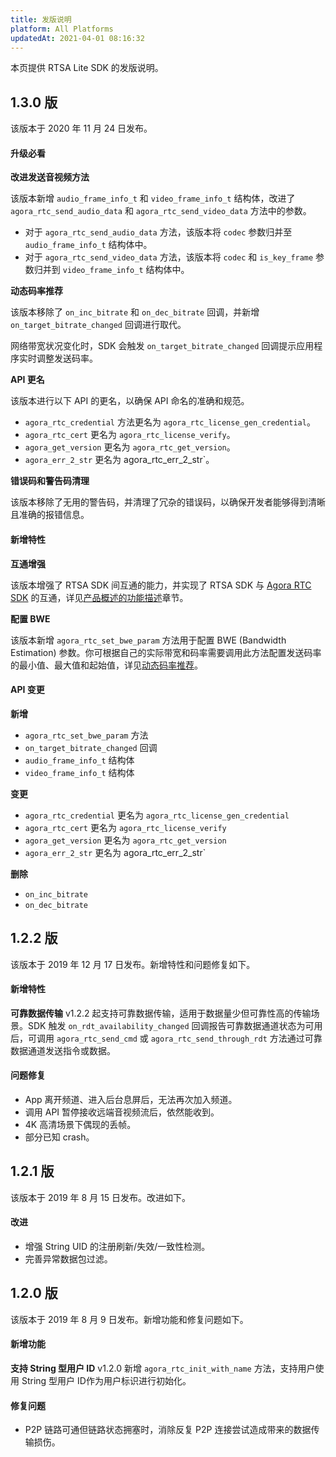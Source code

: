 ```yaml
---
title: 发版说明
platform: All Platforms
updatedAt: 2021-04-01 08:16:32
---
```

本页提供 RTSA Lite SDK 的发版说明。

## 1.3.0 版

该版本于 2020 年 11 月 24 日发布。

#### 升级必看

**改进发送音视频方法**

该版本新增 `audio_frame_info_t` 和 `video_frame_info_t` 结构体，改进了 `agora_rtc_send_audio_data` 和 `agora_rtc_send_video_data` 方法中的参数。

- 对于 `agora_rtc_send_audio_data` 方法，该版本将 `codec` 参数归并至 `audio_frame_info_t` 结构体中。
- 对于 `agora_rtc_send_video_data` 方法，该版本将 `codec` 和 `is_key_frame` 参数归并到 `video_frame_info_t` 结构体中。

**动态码率推荐**

该版本移除了 `on_inc_bitrate` 和 `on_dec_bitrate` 回调，并新增 `on_target_bitrate_changed` 回调进行取代。

网络带宽状况变化时，SDK 会触发 `on_target_bitrate_changed` 回调提示应用程序实时调整发送码率。

**API 更名**

该版本进行以下 API 的更名，以确保 API 命名的准确和规范。

- `agora_rtc_credential` 方法更名为 `agora_rtc_license_gen_credential`。
- `agora_rtc_cert` 更名为 `agora_rtc_license_verify`。
- `agora_get_version` 更名为 `agora_rtc_get_version`。
- `agora_err_2_str` 更名为 agora_rtc_err_2_str`。

**错误码和警告码清理**

该版本移除了无用的警告码，并清理了冗杂的错误码，以确保开发者能够得到清晰且准确的报错信息。

#### 新增特性

**互通增强**

该版本增强了 RTSA SDK 间互通的能力，并实现了 RTSA SDK 与 [Agora RTC SDK](https://docs.agora.io/cn/Agora%20Platform/term_agora_rtc_sdk) 的互通，详见[产品概述的功能描述](./product_rtsa)章节。

**配置 BWE**

该版本新增 `agora_rtc_set_bwe_param` 方法用于配置 BWE (Bandwidth Estimation) 参数。你可根据自己的实际带宽和码率需要调用此方法配置发送码率的最小值、最大值和起始值，详见[动态码率推荐](./recommend_bitrate_linux)。

#### API 变更

**新增**

- `agora_rtc_set_bwe_param` 方法
- `on_target_bitrate_changed` 回调
- `audio_frame_info_t` 结构体
- `video_frame_info_t` 结构体

**变更**

- `agora_rtc_credential` 更名为 `agora_rtc_license_gen_credential`
- `agora_rtc_cert` 更名为 `agora_rtc_license_verify`
- `agora_get_version` 更名为 `agora_rtc_get_version`
- `agora_err_2_str` 更名为 agora_rtc_err_2_str`

**删除**

- `on_inc_bitrate`
- `on_dec_bitrate`
## 1.2.2 版
该版本于 2019 年 12 月 17 日发布。新增特性和问题修复如下。

#### 新增特性
**可靠数据传输**
v1.2.2 起支持可靠数据传输，适用于数据量少但可靠性高的传输场景。SDK 触发 `on_rdt_availability_changed` 回调报告可靠数据通道状态为可用后，可调用 `agora_rtc_send_cmd` 或 `agora_rtc_send_through_rdt` 方法通过可靠数据通道发送指令或数据。

#### 问题修复
* App 离开频道、进入后台息屏后，无法再次加入频道。
* 调用 API 暂停接收远端音视频流后，依然能收到。
* 4K 高清场景下偶现的丢帧。
* 部分已知 crash。

## 1.2.1 版
该版本于 2019 年 8 月 15 日发布。改进如下。

#### 改进
- 增强 String UID 的注册刷新/失效/一致性检测。
- 完善异常数据包过滤。

## 1.2.0 版
该版本于 2019 年 8 月 9 日发布。新增功能和修复问题如下。

#### 新增功能
**支持 String 型用户 ID**
v1.2.0 新增 `agora_rtc_init_with_name` 方法，支持用户使用 String 型用户 ID作为用户标识进行初始化。

#### 修复问题
- P2P 链路可通但链路状态拥塞时，消除反复 P2P 连接尝试造成带来的数据传输损伤。